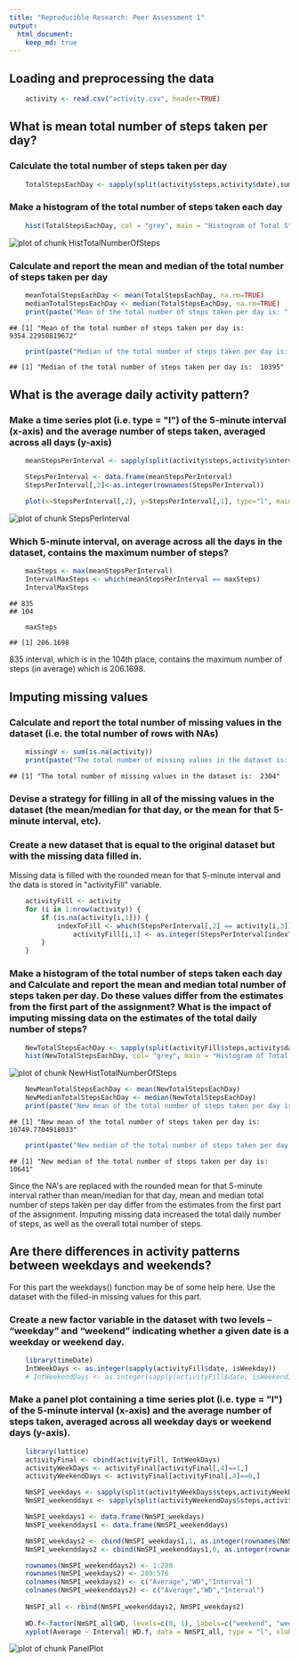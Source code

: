 ```yaml
---
title: "Reproducible Research: Peer Assessment 1"
output: 
  html_document:
    keep_md: true
---
```



## Loading and preprocessing the data


```r
	activity <- read.csv("activity.csv", header=TRUE)
```

## What is mean total number of steps taken per day?

### Calculate the total number of steps taken per day


```r
	TotalStepsEachDay <- sapply(split(activity$steps,activity$date),sum, na.rm=TRUE)
```

### Make a histogram of the total number of steps taken each day


```r
	hist(TotalStepsEachDay, col = "grey", main = "Histogram of Total Steps Taken Each Day", xlab = "Total Steps per Day", ylab = "Frequency")
```

![plot of chunk HistTotalNumberOfSteps](figure/HistTotalNumberOfSteps-1.png) 

### Calculate and report the mean and median of the total number of steps taken per day


```r
	meanTotalStepsEachDay <- mean(TotalStepsEachDay, na.rm=TRUE)
	medianTotalStepsEachDay <- median(TotalStepsEachDay, na.rm=TRUE)
	print(paste("Mean of the total number of steps taken per day is: ", meanTotalStepsEachDay))
```

```
## [1] "Mean of the total number of steps taken per day is:  9354.22950819672"
```

```r
	print(paste("Median of the total number of steps taken per day is: ", medianTotalStepsEachDay))
```

```
## [1] "Median of the total number of steps taken per day is:  10395"
```

## What is the average daily activity pattern?
    
### Make a time series plot (i.e. type = "l") of the 5-minute interval (x-axis) and the average number of steps taken, averaged across all days (y-axis)


```r
	meanStepsPerInterval <- sapply(split(activity$steps,activity$interval), mean, na.rm=TRUE)

	StepsPerInterval <- data.frame(meanStepsPerInterval)
	StepsPerInterval[,2]<-as.integer(rownames(StepsPerInterval))

	plot(x=StepsPerInterval[,2], y=StepsPerInterval[,1], type="l", main = "Time series", xlab = "5-min Interval", ylab = "Average number of steps taken")
```

![plot of chunk StepsPerInterval](figure/StepsPerInterval-1.png) 


### Which 5-minute interval, on average across all the days in the dataset, contains the maximum number of steps?


```r
	maxSteps <- max(meanStepsPerInterval)
	IntervalMaxSteps <- which(meanStepsPerInterval == maxSteps)
	IntervalMaxSteps
```

```
## 835 
## 104
```

```r
	maxSteps
```

```
## [1] 206.1698
```
835 interval, which is in the 104th place, contains the maximum number of steps (in average) which is 206.1698.

## Imputing missing values

### Calculate and report the total number of missing values in the dataset (i.e. the total number of rows with NAs)


```r
	missingV <- sum(is.na(activity))
	print(paste("The total number of missing values in the dataset is: ", missingV))
```

```
## [1] "The total number of missing values in the dataset is:  2304"
```

### Devise a strategy for filling in all of the missing values in the dataset (the mean/median for that day, or the mean for that 5-minute interval, etc).
### Create a new dataset that is equal to the original dataset but with the missing data filled in.

Missing data is filled with the rounded mean for that 5-minute interval and the data is stored in "activityFill" variable.	


```r
	activityFill <- activity
	for (i in 1:nrow(activity)) {
		if (is.na(activity[i,1])) {
			indexToFill <- which(StepsPerInterval[,2] == activity[i,3])
    			activityFill[i,1] <- as.integer(StepsPerInterval[indexToFill,1])
  		}
	}	
```

### Make a histogram of the total number of steps taken each day and Calculate and report the mean and median total number of steps taken per day. Do these values differ from the estimates from the first part of the assignment? What is the impact of imputing missing data on the estimates of the total daily number of steps?


```r
	NewTotalStepsEachDay <- sapply(split(activityFill$steps,activity$date),sum)
	hist(NewTotalStepsEachDay, col= "grey", main = "Histogram of Total Steps Taken Each Day (New)", xlab = "Total Steps per Day", ylab = "Frequency")
```

![plot of chunk NewHistTotalNumberOfSteps](figure/NewHistTotalNumberOfSteps-1.png) 

```r
	NewMeanTotalStepsEachDay <- mean(NewTotalStepsEachDay)
	NewMedianTotalStepsEachDay <- median(NewTotalStepsEachDay)
	print(paste("New mean of the total number of steps taken per day is: ", NewMeanTotalStepsEachDay))
```

```
## [1] "New mean of the total number of steps taken per day is:  10749.7704918033"
```

```r
	print(paste("New median of the total number of steps taken per day is: ", NewMedianTotalStepsEachDay))
```

```
## [1] "New median of the total number of steps taken per day is:  10641"
```
Since the NA's are replaced with the rounded mean for that 5-minute interval rather than mean/median for that day, mean and median total number of steps taken per day differ from the estimates from the first part of the assignment. Imputing missing data increased the total daily number of steps, as well as the overall total number of steps.


## Are there differences in activity patterns between weekdays and weekends?

For this part the weekdays() function may be of some help here. Use the dataset with the filled-in missing values for this part.

### Create a new factor variable in the dataset with two levels – “weekday” and “weekend” indicating whether a given date is a weekday or weekend day.


```r
	library(timeDate)
	IntWeekDays <- as.integer(sapply(activityFill$date, isWeekday))
	# IntWeekendDays <- as.integer(sapply(activityFill$date, isWeekend))
```

### Make a panel plot containing a time series plot (i.e. type = "l") of the 5-minute interval (x-axis) and the average number of steps taken, averaged across all weekday days or weekend days (y-axis).


```r
	library(lattice)
	activityFinal <- cbind(activityFill, IntWeekDays)
	activityWeekDays <- activityFinal[activityFinal[,4]==1,] 	
	activityWeekendDays <- activityFinal[activityFinal[,4]==0,]

	NmSPI_weekdays <- sapply(split(activityWeekDays$steps,activityWeekDays$interval), mean)
	NmSPI_weekenddays <- sapply(split(activityWeekendDays$steps,activityWeekendDays$interval), mean)

	NmSPI_weekdays1 <- data.frame(NmSPI_weekdays)
	NmSPI_weekenddays1 <- data.frame(NmSPI_weekenddays)

	NmSPI_weekdays2 <- cbind(NmSPI_weekdays1,1, as.integer(rownames(NmSPI_weekdays1)))
	NmSPI_weekenddays2 <- cbind(NmSPI_weekenddays1,0, as.integer(rownames(NmSPI_weekenddays1)))

	rownames(NmSPI_weekenddays2) <- 1:288
	rownames(NmSPI_weekdays2) <- 289:576
	colnames(NmSPI_weekdays2) <- c("Average","WD","Interval")
	colnames(NmSPI_weekenddays2) <- c("Average","WD","Interval")
	
	NmSPI_all <- rbind(NmSPI_weekenddays2, NmSPI_weekdays2)
	
	WD.f<-factor(NmSPI_all$WD, levels=c(0, 1), labels=c("weekend", "weekdays")) 
	xyplot(Average ~ Interval| WD.f, data = NmSPI_all, type = "l", xlab = "5-min interval", ylab = "Average number of steps", layout=c(1,2))
```

![plot of chunk PanelPlot](figure/PanelPlot-1.png) 
